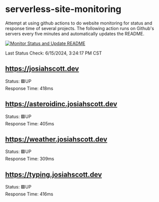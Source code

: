 # serverless-site-monitoring
Attempt at using github actions to do website monitoring for status and response time of several projects. The following action runs on Github's servers every five minutes and automatically updates the README.  

[![Monitor Status and Update README](https://github.com/JosiahSco/serverless-site-monitoring/actions/workflows/monitor.yaml/badge.svg)](https://github.com/JosiahSco/serverless-site-monitoring/actions/workflows/monitor.yaml)

Last Status Check: 6/15/2024, 3:24:17 PM CST

## https://josiahscott.dev
Status: 🟩UP  
Response Time: 418ms

## https://asteroidinc.josiahscott.dev
Status: 🟩UP  
Response Time: 405ms

## https://weather.josiahscott.dev
Status: 🟩UP  
Response Time: 309ms

## https://typing.josiahscott.dev
Status: 🟩UP  
Response Time: 416ms

